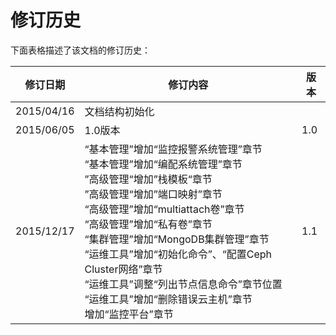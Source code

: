 # 修订历史

下面表格描述了该文档的修订历史：

|修订日期|修订内容|版本|
|----|------------|----|
|2015/04/16|文档结构初始化||
|2015/06/05|1.0版本|1.0|
|2015/12/17| “基本管理”增加“监控报警系统管理”章节</br> “基本管理”增加“编配系统管理”章节</br> ”高级管理“增加”栈模板“章节</br> ”高级管理“增加”端口映射”章节</br> “高级管理”增加“multiattach卷”章节</br>“高级管理”增加“私有卷”章节</br> “集群管理”增加“MongoDB集群管理”章节</br> “运维工具”增加“初始化命令”、“配置Ceph Cluster网络”章节</br> “运维工具”调整“列出节点信息命令”章节位置</br>“运维工具”增加“删除错误云主机”章节</br> 增加“监控平台”章节|1.1|
